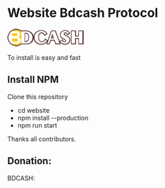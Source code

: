 # Website Bdcash Protocol 

<img src="https://raw.githubusercontent.com/BdcashProtocol/website/main/public/img/logo.png">

To install is easy and fast

## Install NPM

Clone this repository

- cd website
- npm install --production
- npm run start

Thanks all contributors.

## Donation:

BDCASH: 